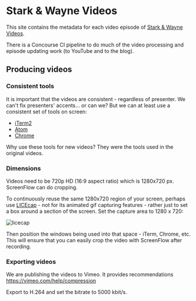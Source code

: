 # Stark & Wayne Videos

This site contains the metadata for each video episode of [Stark & Wayne Videos](https://www.starkandwayne.com/videos).

There is a Concourse CI pipeline to do much of the video processing and episode updating work (to YouTube and to the blog).

## Producing videos

### Consistent tools

It is important that the videos are consistent - regardless of presenter. We can't fix presenters' accents... or can we? But we can at least use a consistent set of tools on screen:

* [iTerm2](https://www.iterm2.com/)
* [Atom](https://atom.io/)
* [Chrome](https://www.google.com/chrome/)

Why use these tools for new videos? They were the tools used in the original videos.

### Dimensions

Videos need to be 720p HD (16:9 aspect ratio) which is 1280x720 px. ScreenFlow can do cropping.

To continuously reuse the same 1280x720 region of your screen, perhaps use [LICEcap](http://www.cockos.com/licecap/) - not for its animated gif capturing features - rather just to set a box around a section of the screen. Set the capture area to 1280 x 720:

![licecap](http://cl.ly/1I3v1b2z052m/download/Image%202016-06-01%20at%2010.09.12%20AM.png)

Then position the windows being used into that space - iTerm, Chrome, etc. This will ensure that you can easily crop the video with ScreenFlow after recording.

### Exporting videos

We are publishing the videos to Vimeo. It provides recommendations https://vimeo.com/help/compression

Export to H.264 and set the bitrate to 5000 kbit/s.
